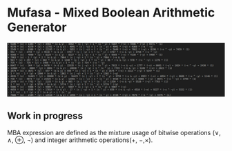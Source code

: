 
# Mufasa - Mixed Boolean Arithmetic Generator

![Banner](banner.png)

## Work in progress

MBA expression are defined as the mixture usage of bitwise operations (∨, ∧, ⊕, ¬) and integer arithmetic operations(+, −,×).
